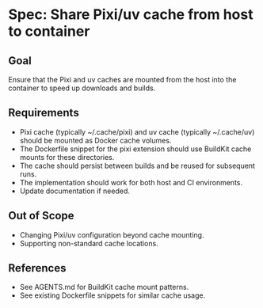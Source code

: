 # Spec: Share Pixi/uv cache from host to container

## Goal
Ensure that the Pixi and uv caches are mounted from the host into the container to speed up downloads and builds.

## Requirements
- Pixi cache (typically ~/.cache/pixi) and uv cache (typically ~/.cache/uv) should be mounted as Docker cache volumes.
- The Dockerfile snippet for the pixi extension should use BuildKit cache mounts for these directories.
- The cache should persist between builds and be reused for subsequent runs.
- The implementation should work for both host and CI environments.
- Update documentation if needed.

## Out of Scope
- Changing Pixi/uv configuration beyond cache mounting.
- Supporting non-standard cache locations.

## References
- See AGENTS.md for BuildKit cache mount patterns.
- See existing Dockerfile snippets for similar cache usage.
